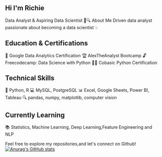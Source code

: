 ## Hi I'm Richie

Data Analyst & Aspiring Data Scientist 🚀🔍
About Me
Driven data analyst passionate about becoming a data scientist 💡
## Education & Certifications
🎉 Google Data Analytics Certification
🏆 AlexTheAnalyst Bootcamp
🔓 Freecodecamp: Data Science with Python
👨‍🎓 Cobasic Python Certification
## Technical Skills
🤖 Python, R
💻 MySQL, PostgreSQL
📊 Excel, Google Sheets, Power BI, Tableau
🔍 pandas, numpy, matplotlib, computer vision
## Currently Learning
📚 Statistics, Machine Learning, Deep Learning,Feature Engineering and NLP


Feel free to explore my repositories,and let's connect on Github!
[![Anurag's GitHub stats](https://github-readme-stats.vercel.app/api?username=GeniXira)](https://github.com/anuraghazra/github-readme-stats)


